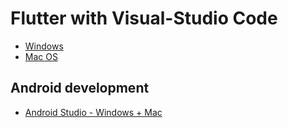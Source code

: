 # Flutter with Visual-Studio Code

- [Windows](./windows.md)
- [Mac OS](./mac.md)

## Android development

- [Android Studio - Windows + Mac](android.md)